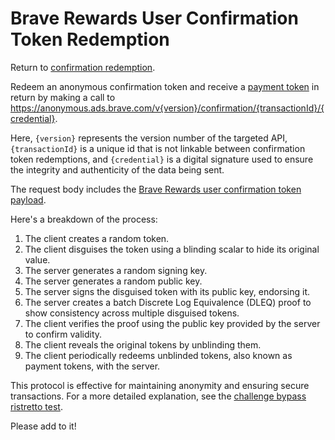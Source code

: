 # Brave Rewards User Confirmation Token Redemption

Return to [confirmation redemption](../../../utility/redeem_confirmation/README.md).

Redeem an anonymous confirmation token and receive a [payment token](../../redeem_payment_tokens/README.md) in return by making a call to https://anonymous.ads.brave.com/v{version}/confirmation/{transactionId}/{credential}.

Here, `{version}` represents the version number of the targeted API, `{transactionId}` is a unique id that is not linkable between confirmation token redemptions, and `{credential}` is a digital signature used to ensure the integrity and authenticity of the data being sent.

The request body includes the [Brave Rewards user confirmation token payload](../../../confirmations/reward/README.md).

Here's a breakdown of the process:

1. The client creates a random token.
2. The client disguises the token using a blinding scalar to hide its original value.
3. The server generates a random signing key.
4. The server generates a random public key.
5. The server signs the disguised token with its public key, endorsing it.
6. The server creates a batch Discrete Log Equivalence (DLEQ) proof to show consistency across multiple disguised tokens.
7. The client verifies the proof using the public key provided by the server to confirm validity.
8. The client reveals the original tokens by unblinding them.
9. The client periodically redeems unblinded tokens, also known as payment tokens, with the server.

This protocol is effective for maintaining anonymity and ensuring secure transactions. For a more detailed explanation, see the [challenge bypass ristretto test](../../common/challenge_bypass_ristretto/challenge_bypass_ristretto_test.cc).

Please add to it!
